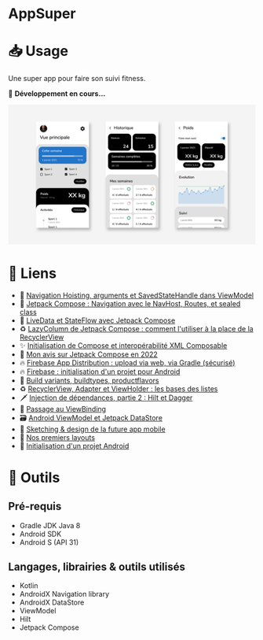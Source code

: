 # AppSuper

# 📥 Usage

Une super app pour faire son suivi fitness.

:construction_worker: **Développement en cours…**

![./doc/screenshots.png](./doc/screenshots.png)

# 🔗 Liens

* 🚉 [Navigation Hoisting, arguments et SavedStateHandle dans ViewModel](https://youtu.be/k0vCLgAPBkI)
* 🚉 [Jetpack Compose : Navigation avec le NavHost, Routes, et sealed class](https://youtu.be/3kyYmJyAivk)
* 🔀 [LiveData et StateFlow avec Jetpack Compose](https://youtu.be/DZayh7xmkmE)
* ♻ [LazyColumn de Jetpack Compose : comment l'utiliser à la place de la RecyclerView](https://youtu.be/yiti5ELQJno)
* ✨ [Initialisation de Compose et interopérabilité XML Composable](https://youtu.be/SD1c7BKiKxM)
* 🤔 [Mon avis sur Jetpack Compose en 2022](https://youtu.be/By0uHFgWgeA)
* 🔥 [Firebase App Distribution : upload via web, via Gradle (sécurisé)](https://youtu.be/g58IlBLuy7U)
* 🔥 [Firebase : initialisation d'un projet pour Android](https://youtu.be/B9mIFyfIwfg)
* 🧟 [Build variants, buildtypes, productflavors](https://www.youtube.com/watch?v=OqdVrESAlx4)
* ♻ [RecyclerView, Adapter et ViewHolder : les bases des listes](https://youtu.be/dX841eOVKTk)
* 🗡️ [Injection de dépendances, partie 2 : Hilt et Dagger](https://youtu.be/lXbiQgnjiB0)
* 📏 [Passage au ViewBinding](https://youtu.be/SDmrcuv6Dzg)
* 🗃️ [Android ViewModel et Jetpack DataStore](https://youtu.be/3qo6iG2xaas)
* 🎨 [Sketching & design de la future app mobile](https://youtu.be/rKivZ_22D8I)
* 📏 [Nos premiers layouts](https://youtu.be/hghjTla7AcY)
* 🌱 [Initialisation d'un projet Android](https://youtu.be/PYJCHY0zfm8)

# 🧰 Outils

## Pré-requis

* Gradle JDK Java 8
* Android SDK
* Android S (API 31)

## Langages, librairies & outils utilisés

* Kotlin
* AndroidX Navigation library
* AndroidX DataStore
* ViewModel
* Hilt
* Jetpack Compose